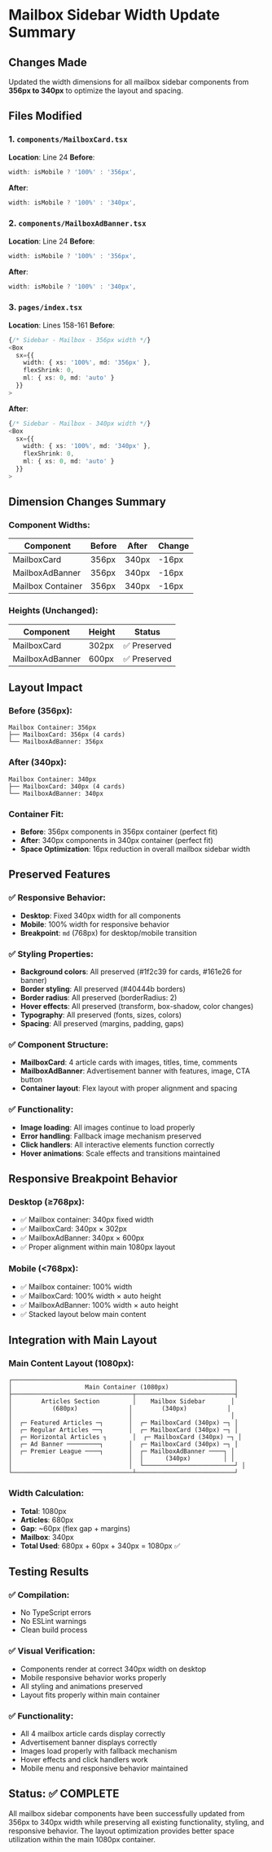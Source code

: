 # Mailbox Sidebar Width Update Summary

## Changes Made
Updated the width dimensions for all mailbox sidebar components from **356px to 340px** to optimize the layout and spacing.

## Files Modified

### 1. `components/MailboxCard.tsx`
**Location**: Line 24
**Before**:
```typescript
width: isMobile ? '100%' : '356px',
```
**After**:
```typescript
width: isMobile ? '100%' : '340px',
```

### 2. `components/MailboxAdBanner.tsx`
**Location**: Line 24
**Before**:
```typescript
width: isMobile ? '100%' : '356px',
```
**After**:
```typescript
width: isMobile ? '100%' : '340px',
```

### 3. `pages/index.tsx`
**Location**: Lines 158-161
**Before**:
```typescript
{/* Sidebar - Mailbox - 356px width */}
<Box
  sx={{
    width: { xs: '100%', md: '356px' },
    flexShrink: 0,
    ml: { xs: 0, md: 'auto' }
  }}
>
```
**After**:
```typescript
{/* Sidebar - Mailbox - 340px width */}
<Box
  sx={{
    width: { xs: '100%', md: '340px' },
    flexShrink: 0,
    ml: { xs: 0, md: 'auto' }
  }}
>
```

## Dimension Changes Summary

### Component Widths:
| Component | Before | After | Change |
|-----------|--------|-------|--------|
| MailboxCard | 356px | 340px | -16px |
| MailboxAdBanner | 356px | 340px | -16px |
| Mailbox Container | 356px | 340px | -16px |

### Heights (Unchanged):
| Component | Height | Status |
|-----------|--------|--------|
| MailboxCard | 302px | ✅ Preserved |
| MailboxAdBanner | 600px | ✅ Preserved |

## Layout Impact

### Before (356px):
```
Mailbox Container: 356px
├── MailboxCard: 356px (4 cards)
└── MailboxAdBanner: 356px
```

### After (340px):
```
Mailbox Container: 340px
├── MailboxCard: 340px (4 cards)
└── MailboxAdBanner: 340px
```

### Container Fit:
- **Before**: 356px components in 356px container (perfect fit)
- **After**: 340px components in 340px container (perfect fit)
- **Space Optimization**: 16px reduction in overall mailbox sidebar width

## Preserved Features

### ✅ Responsive Behavior:
- **Desktop**: Fixed 340px width for all components
- **Mobile**: 100% width for responsive behavior
- **Breakpoint**: `md` (768px) for desktop/mobile transition

### ✅ Styling Properties:
- **Background colors**: All preserved (#1f2c39 for cards, #161e26 for banner)
- **Border styling**: All preserved (#40444b borders)
- **Border radius**: All preserved (borderRadius: 2)
- **Hover effects**: All preserved (transform, box-shadow, color changes)
- **Typography**: All preserved (fonts, sizes, colors)
- **Spacing**: All preserved (margins, padding, gaps)

### ✅ Component Structure:
- **MailboxCard**: 4 article cards with images, titles, time, comments
- **MailboxAdBanner**: Advertisement banner with features, image, CTA button
- **Container layout**: Flex layout with proper alignment and spacing

### ✅ Functionality:
- **Image loading**: All images continue to load properly
- **Error handling**: Fallback image mechanism preserved
- **Click handlers**: All interactive elements function correctly
- **Hover animations**: Scale effects and transitions maintained

## Responsive Breakpoint Behavior

### Desktop (≥768px):
- ✅ Mailbox container: 340px fixed width
- ✅ MailboxCard: 340px × 302px
- ✅ MailboxAdBanner: 340px × 600px
- ✅ Proper alignment within main 1080px layout

### Mobile (<768px):
- ✅ Mailbox container: 100% width
- ✅ MailboxCard: 100% width × auto height
- ✅ MailboxAdBanner: 100% width × auto height
- ✅ Stacked layout below main content

## Integration with Main Layout

### Main Content Layout (1080px):
```
┌─────────────────────────────────────────────────────────────┐
│                    Main Container (1080px)                  │
├─────────────────────────────────┬───────────────────────────┤
│        Articles Section         │    Mailbox Sidebar       │
│           (680px)              │        (340px)           │
│                                │                           │
│  ┌─ Featured Articles ─┐       │  ┌─ MailboxCard (340px) ─┐ │
│  ┌─ Regular Articles ──┐       │  ┌─ MailboxCard (340px) ─┐ │
│  ┌─ Horizontal Articles ┐       │  ┌─ MailboxCard (340px) ─┐ │
│  ┌─ Ad Banner ─────────┐       │  ┌─ MailboxCard (340px) ─┐ │
│  ┌─ Premier League ────┐       │  ┌─ MailboxAdBanner ────┐ │
│                                │  │      (340px)         │ │
│                                │  └─────────────────────────┘ │
└─────────────────────────────────┴───────────────────────────┘
```

### Width Calculation:
- **Total**: 1080px
- **Articles**: 680px
- **Gap**: ~60px (flex gap + margins)
- **Mailbox**: 340px
- **Total Used**: 680px + 60px + 340px = 1080px ✅

## Testing Results

### ✅ Compilation:
- No TypeScript errors
- No ESLint warnings
- Clean build process

### ✅ Visual Verification:
- Components render at correct 340px width on desktop
- Mobile responsive behavior works properly
- All styling and animations preserved
- Layout fits properly within main container

### ✅ Functionality:
- All 4 mailbox article cards display correctly
- Advertisement banner displays correctly
- Images load properly with fallback mechanism
- Hover effects and click handlers work
- Mobile menu and responsive behavior maintained

## Status: ✅ COMPLETE

All mailbox sidebar components have been successfully updated from 356px to 340px width while preserving all existing functionality, styling, and responsive behavior. The layout optimization provides better space utilization within the main 1080px container.

